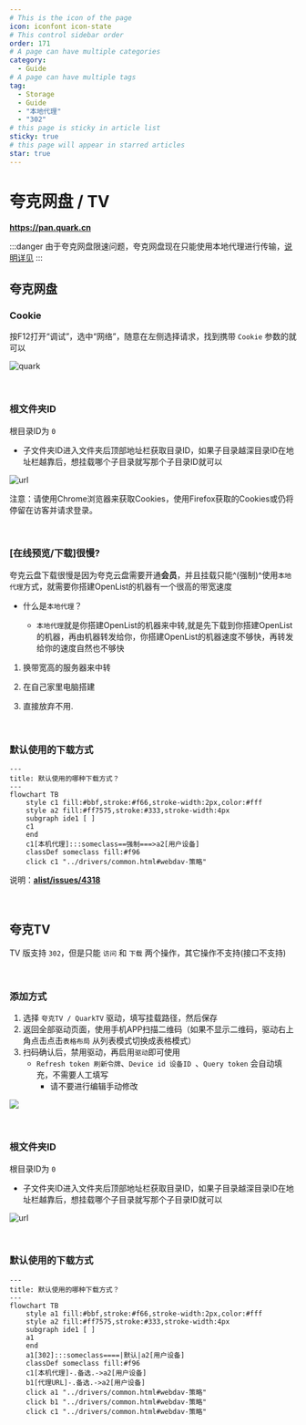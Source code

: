 ```yaml
---
# This is the icon of the page
icon: iconfont icon-state
# This control sidebar order
order: 171
# A page can have multiple categories
category:
  - Guide
# A page can have multiple tags
tag:
  - Storage
  - Guide
  - "本地代理"
  - "302"
# this page is sticky in article list
sticky: true
# this page will appear in starred articles
star: true
---
```


# 夸克网盘 / TV

**https://pan.quark.cn**

:::danger
由于夸克网盘限速问题，夸克网盘现在只能使用本地代理进行传输，[说明详见](https://github.com/alist-org/alist/issues/4318#issuecomment-1536214188)
:::

## **夸克网盘**

### **Cookie**

按F12打开“调试”，选中“网络”，随意在左侧选择请求，找到携带 `Cookie` 参数的就可以

![quark](/img/drivers/quark/quark_cookie.png)

<br/>



### **根文件夹ID**

根目录ID为 `0`

- 子文件夹ID进入文件夹后顶部地址栏获取目录ID，如果子目录越深目录ID在地址栏越靠后，想挂载哪个子目录就写那个子目录ID就可以

![url](/img/drivers/quark/quark_fileid.png)

注意：请使用Chrome浏览器来获取Cookies，使用Firefox获取的Cookies或仍将停留在访客并请求登录。

<br/>



### **[在线预览/下载]很慢?**

夸克云盘下载很慢是因为夸克云盘需要开通**会员**，并且挂载只能^(强制)^使用`本地代理`方式，就需要你搭建OpenList的机器有一个很高的带宽速度

- 什么是`本地代理`？

  - `本地代理`就是你搭建OpenList的机器来中转,就是先下载到你搭建OpenList的机器，再由机器转发给你，你搭建OpenList的机器速度不够快，再转发给你的速度自然也不够快
1. 换带宽高的服务器来中转
   
2. 在自己家里电脑搭建
   
3. 直接放弃不用.

<br/>



### **默认使用的下载方式**


```mermaid
---
title: 默认使用的哪种下载方式？
---
flowchart TB
    style c1 fill:#bbf,stroke:#f66,stroke-width:2px,color:#fff
    style a2 fill:#ff7575,stroke:#333,stroke-width:4px
    subgraph ide1 [ ]
    c1
    end
    c1[本机代理]:::someclass==强制===>a2[用户设备]
    classDef someclass fill:#f96
    click c1 "../drivers/common.html#webdav-策略"
```

说明：[**alist/issues/4318**](https://github.com/alist-org/alist/issues/4318#issuecomment-1536214188)

<br/>



## **夸克TV**

TV 版支持 `302`，但是只能 `访问` 和 `下载` 两个操作，其它操作不支持(接口不支持)

<br/>



### **添加方式**

1. 选择 `夸克TV / QuarkTV` 驱动，填写挂载路径，然后保存
2. 返回全部驱动页面，使用手机APP扫描二维码（如果不显示二维码，驱动右上角点击点击`表格布局` 从列表模式切换成表格模式）
3. 扫码确认后，禁用驱动，再启用`驱动`即可使用
   - `Refresh token 刷新令牌`、`Device id 设备ID `、`Query token` 会自动填充，不需要人工填写
     - 请不要进行编辑手动修改

![](/img/drivers/tv_qrcode.png)

<br/>



### **根文件夹ID**

根目录ID为 `0`

- 子文件夹ID进入文件夹后顶部地址栏获取目录ID，如果子目录越深目录ID在地址栏越靠后，想挂载哪个子目录就写那个子目录ID就可以

![url](/img/drivers/quark/quark_fileid.png)

<br/>



### **默认使用的下载方式**

```mermaid
---
title: 默认使用的哪种下载方式？
---
flowchart TB
    style a1 fill:#bbf,stroke:#f66,stroke-width:2px,color:#fff
    style a2 fill:#ff7575,stroke:#333,stroke-width:4px
    subgraph ide1 [ ]
    a1
    end
    a1[302]:::someclass====|默认|a2[用户设备]
    classDef someclass fill:#f96
    c1[本机代理]-.备选.->a2[用户设备]
    b1[代理URL]-.备选.->a2[用户设备]
    click a1 "../drivers/common.html#webdav-策略"
    click b1 "../drivers/common.html#webdav-策略"
    click c1 "../drivers/common.html#webdav-策略"
```
